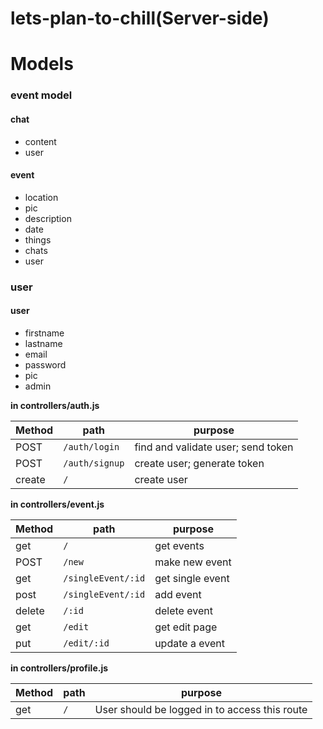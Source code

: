 # lets-plan-to-chill(Server-side)

# Models

### event model
#### chat
- content
- user

#### event
- location 
- pic
- description
- date
- things
- chats
- user



### user
#### user
- firstname
- lastname
- email
- password
- pic
- admin


**in controllers/auth.js**

| Method | path | purpose |
| ----| ------------------------- | --------------- |
| POST  | `/auth/login` | find and validate user; send token |
| POST  | `/auth/signup` | create user; generate token |
| create  | `/` | create user |


**in controllers/event.js**

| Method | path | purpose |
| ----| ------------------------- | --------------- |
| get | `/` | get events |
| POST  | `/new` | make new event |
| get  | `/singleEvent/:id` | get single event |
| post  | `/singleEvent/:id` | add event |
| delete  | `/:id` | delete event |
| get  | `/edit` | get edit page |
| put  | `/edit/:id` | update a event |

**in controllers/profile.js**

| Method | path | purpose |
| ----| ------------------------- | --------------- |
| get  | `/` | User should be logged in to access this route |

